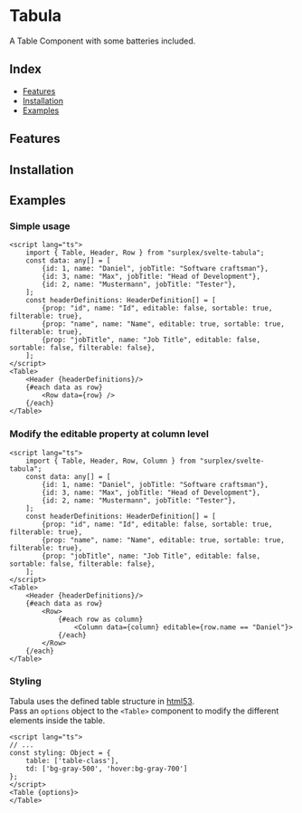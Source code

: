 # Tabula
A Table Component with some batteries included.

## Index
* [Features](#features)
* [Installation](#installation)
* [Examples](#examples)

## Features


## Installation


## Examples

### Simple usage
```svelte
<script lang="ts">
    import { Table, Header, Row } from "surplex/svelte-tabula";
    const data: any[] = [
        {id: 1, name: "Daniel", jobTitle: "Software craftsman"},
        {id: 3, name: "Max", jobTitle: "Head of Development"},
        {id: 2, name: "Mustermann", jobTitle: "Tester"},
    ];
    const headerDefinitions: HeaderDefinition[] = [
        {prop: "id", name: "Id", editable: false, sortable: true, filterable: true},
        {prop: "name", name: "Name", editable: true, sortable: true, filterable: true},
        {prop: "jobTitle", name: "Job Title", editable: false, sortable: false, filterable: false},
    ];
</script>
<Table>
    <Header {headerDefinitions}/>
    {#each data as row}
        <Row data={row} />
    {/each}
</Table>
```

### Modify the editable property at column level
```svelte
<script lang="ts">
    import { Table, Header, Row, Column } from "surplex/svelte-tabula";
    const data: any[] = [
        {id: 1, name: "Daniel", jobTitle: "Software craftsman"},
        {id: 3, name: "Max", jobTitle: "Head of Development"},
        {id: 2, name: "Mustermann", jobTitle: "Tester"},
    ];
    const headerDefinitions: HeaderDefinition[] = [
        {prop: "id", name: "Id", editable: false, sortable: true, filterable: true},
        {prop: "name", name: "Name", editable: true, sortable: true, filterable: true},
        {prop: "jobTitle", name: "Job Title", editable: false, sortable: false, filterable: false},
    ];
</script>
<Table>
    <Header {headerDefinitions}/>
    {#each data as row}
        <Row>
            {#each row as column}
                <Column data={column} editable={row.name == "Daniel"}>
            {/each}
        </Row>
    {/each}
</Table>
```

### Styling
Tabula uses the defined table structure in [html53](https://www.w3.org/TR/html53/tabular-data.html#tabular-data).  
Pass an `options` object to the `<Table>` component to modify the different elements inside the table.
```svelte
<script lang="ts">
// ...
const styling: Object = {
    table: ['table-class'],
    td: ['bg-gray-500', 'hover:bg-gray-700']
};
</script>
<Table {options}>
</Table>
```
